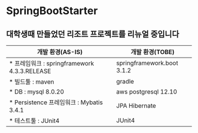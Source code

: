 # SpringBootStarter
##  대학생때 만들었던 리조트 프로젝트를 리뉴얼 중입니다
| 개발 환경(AS-IS) | 개발 환경(TOBE) |
|----|----|
|* 프레임워크 : springframework 4.3.3.RELEASE | springframework.boot 3.1.2 |
|* 빌드툴 : maven | gradle | 
|* DB : mysql 8.0.20 | aws postgresql 12.10 |
|* Persistence 프레임워크 : Mybatis 3.4.1 | JPA Hibernate |
|* 테스트툴 : JUnit4| JUnit4|

